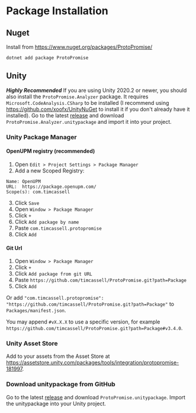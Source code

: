 # Package Installation

## Nuget

Install from https://www.nuget.org/packages/ProtoPromise/

`dotnet add package ProtoPromise`

## Unity

<b>*Highly Recommended*</b> If you are using Unity 2020.2 or newer, you should also install the `ProtoPromise.Analyzer` package. It requires `Microsoft.CodeAnalysis.CSharp` to be installed (I recommend using https://github.com/xoofx/UnityNuGet to install it if you don't already have it installed). Go to the latest [release](https://github.com/timcassell/ProtoPromise/releases) and download `ProtoPromise.Analyzer.unitypackage` and import it into your project.

### Unity Package Manager

#### OpenUPM registry (recommended)

1. Open `Edit > Project Settings > Package Manager`
2. Add a new Scoped Registry:
```
Name: OpenUPM
URL:  https://package.openupm.com/
Scope(s): com.timcassell
```
3. Click `Save`
4. Open `Window > Package Manager`
5. Click `+`
6. Click `Add package by name`
7. Paste `com.timcassell.protopromise`
8. Click `Add`

#### Git Url

1. Open `Window > Package Manager`
2. Click `+`
3. Click `Add package from git URL`
4. Paste `https://github.com/timcassell/ProtoPromise.git?path=Package`
5. Click `Add`

Or add `"com.timcassell.protopromise": "https://github.com/timcassell/ProtoPromise.git?path=Package"` to `Packages/manifest.json`.

You may append `#vX.X.X` to use a specific version, for example `https://github.com/timcassell/ProtoPromise.git?path=Package#v3.4.0`.

### Unity Asset Store

Add to your assets from the Asset Store at https://assetstore.unity.com/packages/tools/integration/protopromise-181997.

### Download unitypackage from GitHub

Go to the latest [release](https://github.com/timcassell/ProtoPromise/releases) and download `ProtoPromise.unitypackage`. Import the unitypackage into your Unity project.